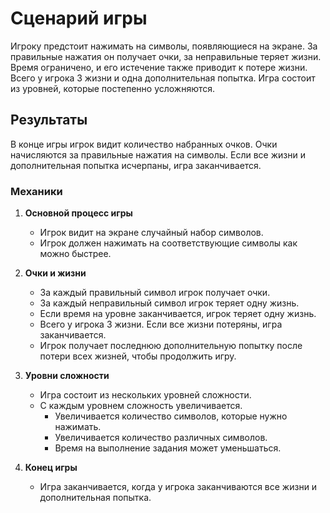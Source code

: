 # Сценарий игры

Игроку предстоит нажимать на символы, появляющиеся на экране. За правильные нажатия он получает очки, за неправильные теряет жизни. Время ограничено, и его истечение также приводит к потере жизни. Всего у игрока 3 жизни и одна дополнительная попытка. Игра состоит из уровней, которые постепенно усложняются.

## Результаты

В конце игры игрок видит количество набранных очков. Очки начисляются за правильные нажатия на символы. Если все жизни и дополнительная попытка исчерпаны, игра заканчивается.

### Механики

1. **Основной процесс игры**
   - Игрок видит на экране случайный набор символов.
   - Игрок должен нажимать на соответствующие символы как можно быстрее.

2. **Очки и жизни**
   - За каждый правильный символ игрок получает очки.
   - За каждый неправильный символ игрок теряет одну жизнь.
   - Если время на уровне заканчивается, игрок теряет одну жизнь.
   - Всего у игрока 3 жизни. Если все жизни потеряны, игра заканчивается.
   - Игрок получает последнюю дополнительную попытку после потери всех жизней, чтобы продолжить игру.

3. **Уровни сложности**
   - Игра состоит из нескольких уровней сложности.
   - С каждым уровнем сложность увеличивается.
     - Увеличивается количество символов, которые нужно нажимать.
     - Увеличивается количество различных символов.
     - Время на выполнение задания может уменьшаться.

4. **Конец игры**
   - Игра заканчивается, когда у игрока заканчиваются все жизни и дополнительная попытка.